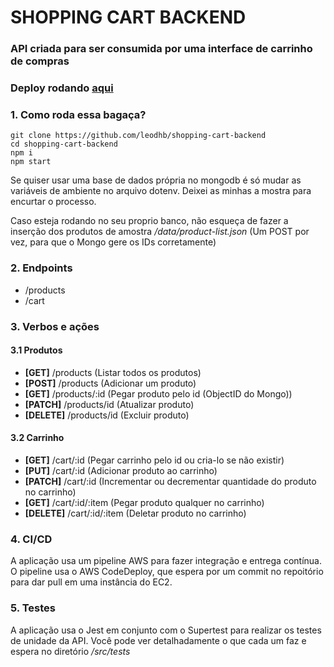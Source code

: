 # SHOPPING CART BACKEND
### API criada para ser consumida por uma interface de carrinho de compras
### Deploy rodando [aqui](http://18.230.60.184:3000/)

### 1. Como roda essa bagaça?

    git clone https://github.com/leodhb/shopping-cart-backend 
    cd shopping-cart-backend
    npm i
    npm start
    
 Se quiser usar uma base de dados própria no mongodb é só mudar as variáveis de ambiente no arquivo dotenv. Deixei as minhas a mostra para encurtar o processo.

 Caso esteja rodando no seu proprio banco, não esqueça de fazer a inserção dos produtos de amostra _/data/product-list.json_ (Um POST por vez, para que o Mongo gere os IDs corretamente)
 
 ### 2. Endpoints
 
  - /products
  - /cart
  
 ### 3. Verbos e ações
 #### 3.1 Produtos
  - **[GET]** /products (Listar todos os produtos)
  - **[POST]** /products (Adicionar um produto)
  - **[GET]** /products/:id (Pegar produto pelo id (ObjectID do Mongo))
  - **[PATCH]** /products/id (Atualizar produto)
  - **[DELETE]** /products/id (Excluir produto)
  
 #### 3.2 Carrinho
  - **[GET]** /cart/:id (Pegar carrinho pelo id ou cria-lo se não existir)
  - **[PUT]** /cart/:id (Adicionar produto ao carrinho)
  - **[PATCH]** /cart/:id (Incrementar ou decrementar quantidade do produto no carrinho)
  - **[GET]** /cart/:id/:item (Pegar produto qualquer no carrinho)
  - **[DELETE]** /cart/:id/:item (Deletar produto no carrinho)
  
  ### 4. CI/CD
   A aplicação usa um pipeline AWS para fazer integração e entrega contínua. O pipeline usa o AWS CodeDeploy, que espera por um commit no repoitório para dar pull em uma instância do EC2.
   
  ### 5. Testes
  A aplicação usa o Jest em conjunto com o Supertest para realizar os testes de unidade da API. Você pode ver detalhadamente o que cada um faz e espera no diretório _/src/tests_
   
